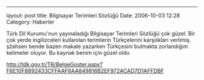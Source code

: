 ---
layout: post
title: Bilgisayar Terimleri Sözlüğü
Date: 2006-10-03 12:28
Category: Haberler

Türk Dil Kurumu'nun yayınaladığı Bilgisayar Terimleri Sözlüğü çok
güzel. Bir çok yerde ingilizceleri kullanılan terimlerin Türkçelerini
karşılıkları verilmiş. şžahsen bende bazen makale yazarken Türkçesini
bulmakta zorlandığım kelimeler oluyor. Bu kaynak benim için güzel oldu

http://tdk.gov.tr/TR/BelgeGoster.aspx?F6E10F8892433CFFAAF6AA849816B2EF972ACAD7D1AFFDBF
